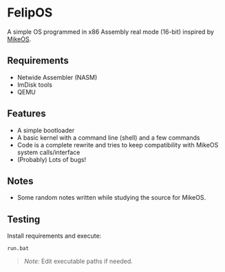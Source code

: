 # FelipOS

A simple OS programmed in x86 Assembly real mode (16-bit) inspired by [MikeOS](http://mikeos.sourceforge.net/).

## Requirements

- Netwide Assembler (NASM)
- ImDisk tools
- QEMU

## Features

- A simple bootloader
- A basic kernel with a command line (shell) and a few commands
- Code is a complete rewrite and tries to keep compatibility with MikeOS system calls/interface
- (Probably) Lots of bugs!

## Notes

- Some random notes written while studying the source for MikeOS.

## Testing

Install requirements and execute:

```
run.bat
```

> *Note:* Edit executable paths if needed.
